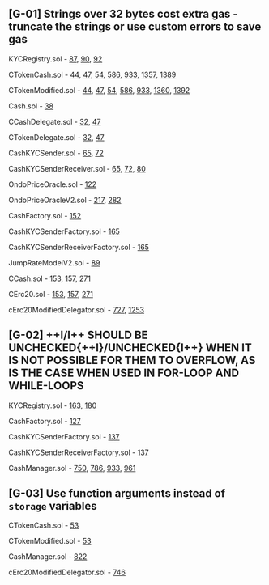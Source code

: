 ## [G-01] Strings over 32 bytes cost extra gas - truncate the strings or use custom errors to save gas
KYCRegistry.sol - [87](https://github.com/code-423n4/2023-01-ondo/blob/main/contracts/cash/kyc/KYCRegistry.sol#L87), [90](https://github.com/code-423n4/2023-01-ondo/blob/main/contracts/cash/kyc/KYCRegistry.sol#L90), [92](https://github.com/code-423n4/2023-01-ondo/blob/main/contracts/cash/kyc/KYCRegistry.sol#L92)

CTokenCash.sol - [44](https://github.com/code-423n4/2023-01-ondo/blob/main/contracts/lending/tokens/cCash/CTokenCash.sol#L44), [47](https://github.com/code-423n4/2023-01-ondo/blob/main/contracts/lending/tokens/cCash/CTokenCash.sol#L47), [54](https://github.com/code-423n4/2023-01-ondo/blob/main/contracts/lending/tokens/cCash/CTokenCash.sol#L54), [586](https://github.com/code-423n4/2023-01-ondo/blob/main/contracts/lending/tokens/cCash/CTokenCash.sol#L586), [933](https://github.com/code-423n4/2023-01-ondo/blob/main/contracts/lending/tokens/cCash/CTokenCash.sol#L933), [1357](https://github.com/code-423n4/2023-01-ondo/blob/main/contracts/lending/tokens/cCash/CTokenCash.sol#L1357), [1389](https://github.com/code-423n4/2023-01-ondo/blob/main/contracts/lending/tokens/cCash/CTokenCash.sol#L1389)

CTokenModified.sol - [44](https://github.com/code-423n4/2023-01-ondo/blob/main/contracts/lending/tokens/cToken/CTokenModified.sol#L44), [47](https://github.com/code-423n4/2023-01-ondo/blob/main/contracts/lending/tokens/cToken/CTokenModified.sol#L47), [54](https://github.com/code-423n4/2023-01-ondo/blob/main/contracts/lending/tokens/cToken/CTokenModified.sol#L54), [586](https://github.com/code-423n4/2023-01-ondo/blob/main/contracts/lending/tokens/cToken/CTokenModified.sol#L586), [933](https://github.com/code-423n4/2023-01-ondo/blob/main/contracts/lending/tokens/cToken/CTokenModified.sol#L933), [1360](https://github.com/code-423n4/2023-01-ondo/blob/main/contracts/lending/tokens/cToken/CTokenModified.sol#L1360), [1392](https://github.com/code-423n4/2023-01-ondo/blob/main/contracts/lending/tokens/cToken/CTokenModified.sol#L1392)

Cash.sol - [38](https://github.com/code-423n4/2023-01-ondo/blob/main/contracts/cash/token/Cash.sol#L38)

CCashDelegate.sol - [32](https://github.com/code-423n4/2023-01-ondo/blob/main/contracts/lending/tokens/cCash/CCashDelegate.sol#L32), [47](https://github.com/code-423n4/2023-01-ondo/blob/main/contracts/lending/tokens/cCash/CCashDelegate.sol#L47)

CTokenDelegate.sol - [32](https://github.com/code-423n4/2023-01-ondo/blob/main/contracts/lending/tokens/cToken/CTokenDelegate.sol#L32), [47](https://github.com/code-423n4/2023-01-ondo/blob/main/contracts/lending/tokens/cToken/CTokenDelegate.sol#L47)

CashKYCSender.sol - [65](https://github.com/code-423n4/2023-01-ondo/blob/main/contracts/cash/token/CashKYCSender.sol#L65), [72](https://github.com/code-423n4/2023-01-ondo/blob/main/contracts/cash/token/CashKYCSender.sol#L72)

CashKYCSenderReceiver.sol - [65](https://github.com/code-423n4/2023-01-ondo/blob/main/contracts/cash/token/CashKYCSenderReceiver.sol#L65), [72](https://github.com/code-423n4/2023-01-ondo/blob/main/contracts/cash/token/CashKYCSenderReceiver.sol#L72), [80](https://github.com/code-423n4/2023-01-ondo/blob/main/contracts/cash/token/CashKYCSenderReceiver.sol#L80)

OndoPriceOracle.sol - [122](https://github.com/code-423n4/2023-01-ondo/blob/main/contracts/lending/OndoPriceOracle.sol#L122)

OndoPriceOracleV2.sol - [217](https://github.com/code-423n4/2023-01-ondo/blob/main/contracts/lending/OndoPriceOracleV2.sol#L217), [282](https://github.com/code-423n4/2023-01-ondo/blob/main/contracts/lending/OndoPriceOracleV2.sol#L282)

CashFactory.sol - [152](https://github.com/code-423n4/2023-01-ondo/blob/main/contracts/cash/factory/CashFactory.sol#L152)

CashKYCSenderFactory.sol - [165](https://github.com/code-423n4/2023-01-ondo/blob/main/contracts/cash/factory/CashKYCSenderFactory.sol#L165)

CashKYCSenderReceiverFactory.sol - [165](https://github.com/code-423n4/2023-01-ondo/blob/main/contracts/cash/factory/CashKYCSenderReceiverFactory.sol#L165)

JumpRateModelV2.sol - [89](https://github.com/code-423n4/2023-01-ondo/blob/main/contracts/lending/JumpRateModelV2.sol#L89)

CCash.sol - [153](https://github.com/code-423n4/2023-01-ondo/blob/main/contracts/lending/tokens/cCash/CCash.sol#L153), [157](https://github.com/code-423n4/2023-01-ondo/blob/main/contracts/lending/tokens/cCash/CCash.sol#L157), [271](https://github.com/code-423n4/2023-01-ondo/blob/main/contracts/lending/tokens/cCash/CCash.sol#L271)

CErc20.sol - [153](https://github.com/code-423n4/2023-01-ondo/blob/main/contracts/lending/tokens/cToken/CErc20.sol#L153), [157](https://github.com/code-423n4/2023-01-ondo/blob/main/contracts/lending/tokens/cToken/CErc20.sol#L157), [271](https://github.com/code-423n4/2023-01-ondo/blob/main/contracts/lending/tokens/cToken/CErc20.sol#L271)

cErc20ModifiedDelegator.sol - [727](https://github.com/code-423n4/2023-01-ondo/blob/main/contracts/lending/tokens/cErc20ModifiedDelegator.sol#L727), [1253](https://github.com/code-423n4/2023-01-ondo/blob/main/contracts/lending/tokens/cErc20ModifiedDelegator.sol#L1253)


## [G-02] ++I/I++ SHOULD BE UNCHECKED{++I}/UNCHECKED{I++} WHEN IT IS NOT POSSIBLE FOR THEM TO OVERFLOW, AS IS THE CASE WHEN USED IN FOR-LOOP AND WHILE-LOOPS
KYCRegistry.sol - [163](https://github.com/code-423n4/2023-01-ondo/blob/main/contracts/cash/kyc/KYCRegistry.sol#L163), [180](https://github.com/code-423n4/2023-01-ondo/blob/main/contracts/cash/kyc/KYCRegistry.sol#L180)

CashFactory.sol - [127](https://github.com/code-423n4/2023-01-ondo/blob/main/contracts/cash/factory/CashFactory.sol#L127)

CashKYCSenderFactory.sol - [137](https://github.com/code-423n4/2023-01-ondo/blob/main/contracts/cash/factory/CashKYCSenderFactory.sol#L137)

CashKYCSenderReceiverFactory.sol - [137](https://github.com/code-423n4/2023-01-ondo/blob/main/contracts/cash/factory/CashKYCSenderReceiverFactory.sol#L137)

CashManager.sol - [750](https://github.com/code-423n4/2023-01-ondo/blob/main/contracts/cash/CashManager.sol#L750), [786](https://github.com/code-423n4/2023-01-ondo/blob/main/contracts/cash/CashManager.sol#L786), [933](https://github.com/code-423n4/2023-01-ondo/blob/main/contracts/cash/CashManager.sol#L933), [961](https://github.com/code-423n4/2023-01-ondo/blob/main/contracts/cash/CashManager.sol#L961)

## [G-03] Use function arguments instead of `storage` variables
CTokenCash.sol - [53](https://github.com/code-423n4/2023-01-ondo/blob/main/contracts/lending/tokens/cCash/CTokenCash.sol#L53)

CTokenModified.sol - [53](https://github.com/code-423n4/2023-01-ondo/blob/main/contracts/lending/tokens/cToken/CTokenModified.sol#L53)

CashManager.sol - [822](https://github.com/code-423n4/2023-01-ondo/blob/main/contracts/cash/CashManager.sol#L822)

cErc20ModifiedDelegator.sol - [746](https://github.com/code-423n4/2023-01-ondo/blob/main/contracts/lending/tokens/cErc20ModifiedDelegator.sol#L746)